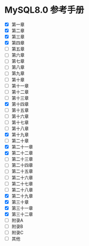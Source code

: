 # MySQL8.0 参考手册
- [x] 第一章
- [x] 第二章
- [x] 第三章
- [x] 第四章
- [ ] 第五章
- [ ] 第六章
- [ ] 第七章
- [ ] 第八章
- [ ] 第九章
- [ ] 第十章
- [ ] 第十一章
- [ ] 第十二章
- [ ] 第十三章
- [x] 第十四章
- [ ] 第十五章
- [ ] 第十六章
- [ ] 第十七章
- [ ] 第十八章
- [x] 第十九章
- [ ] 第二十章
- [x] 第二十一章
- [x] 第二十二章
- [ ] 第二十三章
- [ ] 第二十四章
- [ ] 第二十五章
- [ ] 第二十六章
- [ ] 第二十七章
- [ ] 第二十八章
- [x] 第二十九章
- [x] 第三十章
- [x] 第三十一章
- [x] 第三十二章
- [ ] 附录A
- [ ] 附录B
- [ ] 附录C
- [ ] 其他